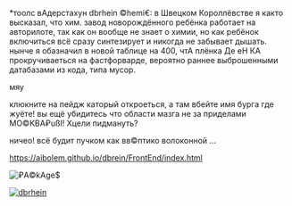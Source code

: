 *тоолс вАдерстахун dbrhein ©hemi€: в Швецком Короллёвстве я както высказал, что хим. завод новорождённого ребёнка работает на авторилоте, 
так как он вообще не знает о химии, но как ребёнок включиться всё сразу синтезирует и никогда не забывает дышать.
нынче я обазначил в новой таблице на 400, чтА плёнка Де еН КА прокручиваеться на фастфорварде, вероятно раннее выброшенными датабазами из кода, типа мусор.

мяу

клюкните на пейдж каторый откроеться, а там вбейте имя бурга где жуёте! вы ещё убидитесь что области мазга не за приделами MO©KBA₽ußI! Хцели пидмануть? 

ничео! всё будит пучком как вв©птико волоконной ...

https://aibolem.github.io/dbrein/FrontEnd/index.html


![₽A©kAge$](https://raw.githubusercontent.com/aibolem/bliButliggerCommunitbigA/gh-pages/assets/images/open_weather_p2.png)


[![dbrhein](https://raw.githubusercontent.com/aibolem/periodic-table-1/gh-pages/assets/images/froide_mainframe.png)](https://aibolem.github.io/dbrein/FrontEnd/index.html)

